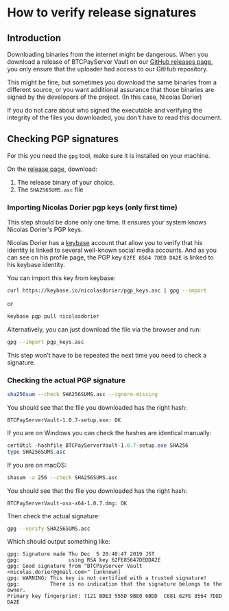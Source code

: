 # How to verify release signatures

## Introduction

Downloading binaries from the internet might be dangerous. When you download a release of BTCPayServer Vault on our [GitHub releases page](https://github.com/btcpayserver/BTCPayServer.Vault/releases), you only ensure that the uploader had access to our GitHub repository.

This might be fine, but sometimes you download the same binaries from a different source, or you want additional assurance that those binaries are signed by the developers of the project. (In this case, Nicolas Dorier)

If you do not care about who signed the executable and verifying the integrity of the files you downloaded, you don't have to read this document.

## Checking PGP signatures<a name="pgp"></a>

For this you need the `gpg` tool, make sure it is installed on your machine.

On the [release page](https://github.com/btcpayserver/BTCPayServer.Vault/releases/latest), download:

1. The release binary of your choice.
2. The `SHA256SUMS.asc` file

### Importing Nicolas Dorier pgp keys (only first time)

This step should be done only one time. It ensures your system knows Nicolas Dorier's PGP keys.

Nicolas Dorier has a [keybase](https://keybase.io/NicolasDorier) account that allow you to verify that his identity is linked to several well-known social media accounts.
And as you can see on his profile page, the PGP key `62FE 8564 7DED DA2E` is linked to his keybase identity.

You can import this key from keybase:

```bash
curl https://keybase.io/nicolasdorier/pgp_keys.asc | gpg --import
```

or

```bash
keybase pgp pull nicolasdorier
```

Alternatively, you can just download the file via the browser and run:

```bash
gpg --import pgp_keys.asc
```

This step won't have to be repeated the next time you need to check a signature.

### Checking the actual PGP signature

```bash
sha256sum --check SHA256SUMS.asc --ignore-missing
```

You should see that the file you downloaded has the right hash:

```text
BTCPayServerVault-1.0.7-setup.exe: OK
```

If you are on Windows you can check the hashes are identical manually:

```powershell
certUtil -hashfile BTCPayServerVault-1.0.7-setup.exe SHA256
type SHA256SUMS.asc
```

If you are on macOS:

```bash
shasum -a 256 --check SHA256SUMS.asc
```

You should see that the file you downloaded has the right hash:

```text
BTCPayServerVault-osx-x64-1.0.7.dmg: OK
```

Then check the actual signature:

```bash
gpg --verify SHA256SUMS.asc
```

Which should output something like:

```text
gpg: Signature made Thu Dec  5 20:40:47 2019 JST
gpg:                using RSA key 62FE85647DEDDA2E
gpg: Good signature from "BTCPayServer Vault <nicolas.dorier@gmail.com>" [unknown]
gpg: WARNING: This key is not certified with a trusted signature!
gpg:          There is no indication that the signature belongs to the owner.
Primary key fingerprint: 7121 BDE3 555D 9BE0 6BDD  C681 62FE 8564 7DED DA2E
```
